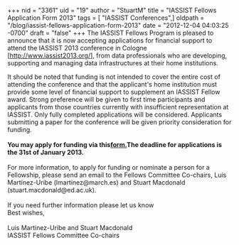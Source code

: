+++
nid = "3361"
uid = "19"
author = "StuartM"
title = "IASSIST Fellows Application Form 2013"
tags = [ "IASSIST Conferences",]
oldpath = "/blog/iassist-fellows-application-form-2013"
date = "2012-12-04 04:03:25 -0700"
draft = "false"
+++
The IASSIST Fellows Program is pleased to announce that it is now
accepting applications for financial support to attend the IASSIST 2013
conference in Cologne \[<http://www.iassist2013.org/>\], from data
professionals who are developing, supporting and managing data
infrastructures at their home institutions.

It should be noted that funding is not intended to cover the entire cost
of attending the conference and that the applicant's home institution
must provide some level of financial support to supplement an IASSIST
Fellow award. Strong preference will be given to first time participants
and applicants from those countries currently with insufficient
representation at IASSIST. Only fully completed applications will be
considered. Applicants submitting a paper for the conference will be
given priority consideration for funding.\
\
**You may apply for funding via
this[form.](http://tinyurl.com/cdsxfcd "IASSIST Fellows Application Form 2013")The
deadline for applications is the 31st of January 2013.**\
\
For more information, to apply for funding or nominate a person for a
Fellowship, please send an email to the Fellows Committee Co-chairs,
Luis Martínez-Uribe (lmartinez\@march.es) and Stuart Macdonald
(stuart.macdonald\@ed.ac.uk).\
\
If you need further information please let us know\
Best wishes,\
\
Luis Martinez-Uribe and Stuart Macdonald\
IASSIST Fellows Committee Co-chairs
